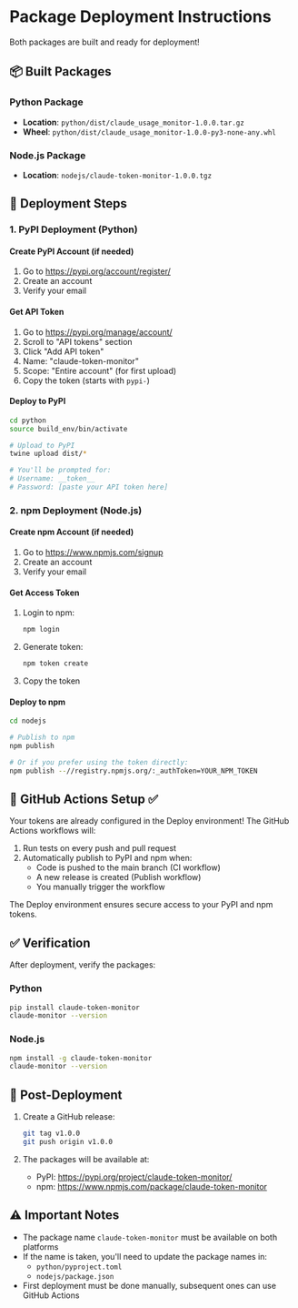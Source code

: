 # Package Deployment Instructions

Both packages are built and ready for deployment!

## 📦 Built Packages

### Python Package
- **Location**: `python/dist/claude_usage_monitor-1.0.0.tar.gz`
- **Wheel**: `python/dist/claude_usage_monitor-1.0.0-py3-none-any.whl`

### Node.js Package  
- **Location**: `nodejs/claude-token-monitor-1.0.0.tgz`

## 🚀 Deployment Steps

### 1. PyPI Deployment (Python)

#### Create PyPI Account (if needed)
1. Go to https://pypi.org/account/register/
2. Create an account
3. Verify your email

#### Get API Token
1. Go to https://pypi.org/manage/account/
2. Scroll to "API tokens" section
3. Click "Add API token"
4. Name: "claude-token-monitor"
5. Scope: "Entire account" (for first upload)
6. Copy the token (starts with `pypi-`)

#### Deploy to PyPI
```bash
cd python
source build_env/bin/activate

# Upload to PyPI
twine upload dist/*

# You'll be prompted for:
# Username: __token__
# Password: [paste your API token here]
```

### 2. npm Deployment (Node.js)

#### Create npm Account (if needed)
1. Go to https://www.npmjs.com/signup
2. Create an account
3. Verify your email

#### Get Access Token
1. Login to npm:
   ```bash
   npm login
   ```
2. Generate token:
   ```bash
   npm token create
   ```
3. Copy the token

#### Deploy to npm
```bash
cd nodejs

# Publish to npm
npm publish

# Or if you prefer using the token directly:
npm publish --//registry.npmjs.org/:_authToken=YOUR_NPM_TOKEN
```

## 🔐 GitHub Actions Setup ✅

Your tokens are already configured in the Deploy environment! The GitHub Actions workflows will:

1. Run tests on every push and pull request
2. Automatically publish to PyPI and npm when:
   - Code is pushed to the main branch (CI workflow)
   - A new release is created (Publish workflow)
   - You manually trigger the workflow

The Deploy environment ensures secure access to your PyPI and npm tokens.

## ✅ Verification

After deployment, verify the packages:

### Python
```bash
pip install claude-token-monitor
claude-monitor --version
```

### Node.js
```bash
npm install -g claude-token-monitor
claude-monitor --version
```

## 📝 Post-Deployment

1. Create a GitHub release:
   ```bash
   git tag v1.0.0
   git push origin v1.0.0
   ```

2. The packages will be available at:
   - PyPI: https://pypi.org/project/claude-token-monitor/
   - npm: https://www.npmjs.com/package/claude-token-monitor

## ⚠️ Important Notes

- The package name `claude-token-monitor` must be available on both platforms
- If the name is taken, you'll need to update the package names in:
  - `python/pyproject.toml`
  - `nodejs/package.json`
- First deployment must be done manually, subsequent ones can use GitHub Actions